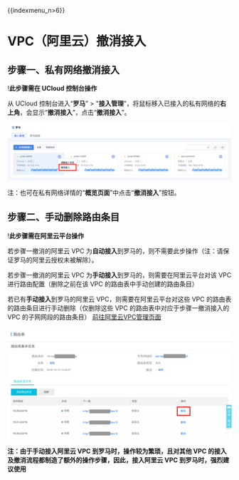 {{indexmenu_n>6}}

# VPC（阿里云）撤消接入

## 步骤一、私有网络撤消接入

\!**<span class="underline">此步骤需在 UCloud 控制台操作</span>**

从 UCloud 控制台进入“**罗马**” \>
"**接入管理**"，将鼠标移入已接入的私有网络的**右上角**，会显示“**撤消接入**”，点击“**撤消接入**”。

![](/images/operation/私有网络撤消接入.png)

注：也可在私有网络详情的“**概览页面**”中点击“**撤消接入**”按钮。

## 步骤二、手动删除路由条目

\!**<span class="underline">此步骤需在阿里云平台操作</span>**

若步骤一撤消的阿里云 VPC 为**自动接入**到罗马的，则不需要此步操作（注：请保证罗马的阿里云授权未被解除）。

若步骤一撤消的阿里云 VPC 为**手动接入**到罗马的，则需要在阿里云平台对该 VPC 进行路由配置（删除之前在该 VPC
的路由表中手动创建的路由条目）

若已有**手动接入**到罗马的阿里云 VPC，则需要在阿里云平台对这些 VPC 的路由表的路由条目进行手动删除（仅删除这些 VPC
的路由表中对应于步骤一撤消接入的 VPC 的子网网段的路由条目）
[前往阿里云VPC管理页面](https://vpc.console.aliyun.com/vpc)

![](/images/operation/删除路由规则.png)

**注：由于手动接入阿里云 VPC 到罗马时，操作较为繁琐，且对其他 VPC 的接入及撤消流程都制造了额外的操作步骤，因此，接入阿里云 VPC
到罗马时，强烈建议使用 [](/network/roma/operation/ali_auto_access)**
